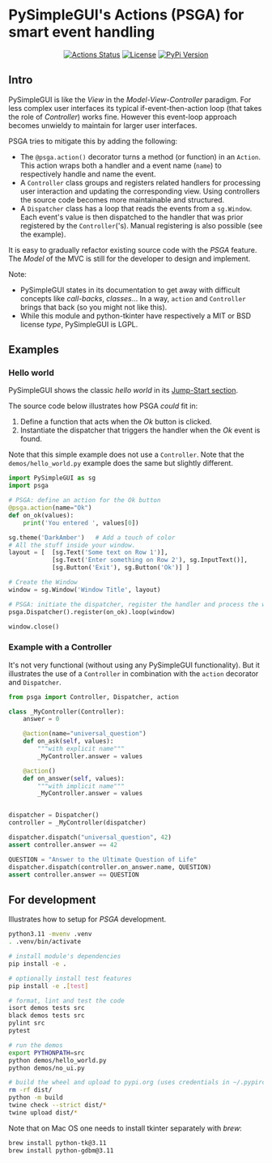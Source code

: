 # PySimpleGUI's Actions (PSGA) for smart event handling

<p align="center">
<a href="https://github.com/aptly-io/psga/actions"><img alt="Actions Status" src="https://github.com/aptly-io/psga/actions/workflows/CI.yaml/badge.svg"></a>
<a href="https://pypi.org/project/psga/"><img alt="License" src="https://img.shields.io/pypi/l/psga.svg"></a>
<a href="https://pypi.python.org/pypi/psga/"><img alt="PyPi Version" src="https://img.shields.io/pypi/v/psga.svg"></a>
</p>


## Intro

PySimpleGUI is like the _View_ in the _Model-View-Controller_ paradigm.
For less complex user interfaces its typical if-event-then-action loop
(that takes the role of _Controller_) works fine.
However this event-loop approach becomes unwieldy to maintain
for larger user interfaces.

PSGA tries to mitigate this by adding the following:
- The `@psga.action()` decorator turns a method (or function) in an `Action`.
  This action wraps both a handler and a event name (`name`)
  to respectively handle and name the event.
- A `Controller` class groups and registers related handlers for processing
  user interaction and updating the corresponding view.
  Using controllers the source code becomes more maintainable and structured.
- A `Dispatcher` class has a loop that reads the events from a `sg.Window`.
  Each event's value is then dispatched to the handler
  that was prior registered by the `Controller`('s).
  Manual registering is also possible (see the example).

It is easy to gradually refactor existing source code with the _PSGA_ feature.
The _Model_ of the MVC is still for the developer to design and implement.

Note:
- PySimpleGUI states in its documentation to get away with difficult concepts like _call-backs_, _classes_...
  In a way, `action` and `Controller` brings that back (so you might not like this).
- While this module and python-tkinter have respectively a MIT or BSD license _type_,
  PySimpleGUI is LGPL.


## Examples

### Hello world

PySimpleGUI shows the classic _hello world_ in its [Jump-Start section](https://www.pysimplegui.org/en/latest/).

The source code below illustrates how PSGA _could_ fit in:
1. Define a function that acts when the _Ok_ button is clicked.
2. Instantiate the dispatcher that triggers the handler when the _Ok_ event is found.

Note that this simple example does not use a `Controller`.
Note that the `demos/hello_world.py` example does the same but slightly different.

```python
import PySimpleGUI as sg
import psga

# PSGA: define an action for the Ok button
@psga.action(name="Ok")
def on_ok(values):
    print('You entered ', values[0])

sg.theme('DarkAmber')   # Add a touch of color
# All the stuff inside your window.
layout = [  [sg.Text('Some text on Row 1')],
            [sg.Text('Enter something on Row 2'), sg.InputText()],
            [sg.Button('Exit'), sg.Button('Ok')] ]

# Create the Window
window = sg.Window('Window Title', layout)

# PSGA: initiate the dispatcher, register the handler and process the window's events
psga.Dispatcher().register(on_ok).loop(window)

window.close()
```


### Example with a Controller

It's not very functional (without using any PySimpleGUI functionality).
But it illustrates the use of a `Controller` in combination with
the `action` decorator and `Dispatcher`.

```python
from psga import Controller, Dispatcher, action

class _MyController(Controller):
    answer = 0

    @action(name="universal_question")
    def on_ask(self, values):
        """with explicit name"""
        _MyController.answer = values

    @action()
    def on_answer(self, values):
        """with implicit name"""
        _MyController.answer = values


dispatcher = Dispatcher()
controller = _MyController(dispatcher)

dispatcher.dispatch("universal_question", 42)
assert controller.answer == 42

QUESTION = "Answer to the Ultimate Question of Life"
dispatcher.dispatch(controller.on_answer.name, QUESTION)
assert controller.answer == QUESTION
```


## For development

Illustrates how to setup for _PSGA_ development.

```bash
python3.11 -mvenv .venv
. .venv/bin/activate

# install module's dependencies
pip install -e .

# optionally install test features
pip install -e .[test]

# format, lint and test the code
isort demos tests src
black demos tests src
pylint src
pytest

# run the demos
export PYTHONPATH=src
python demos/hello_world.py
python demos/no_ui.py

# build the wheel and upload to pypi.org (uses credentials in ~/.pypirc)
rm -rf dist/
python -m build
twine check --strict dist/*
twine upload dist/*
```

Note that on Mac OS one needs to install tkinter separately with _brew_:

```bash
brew install python-tk@3.11
brew install python-gdbm@3.11
```
